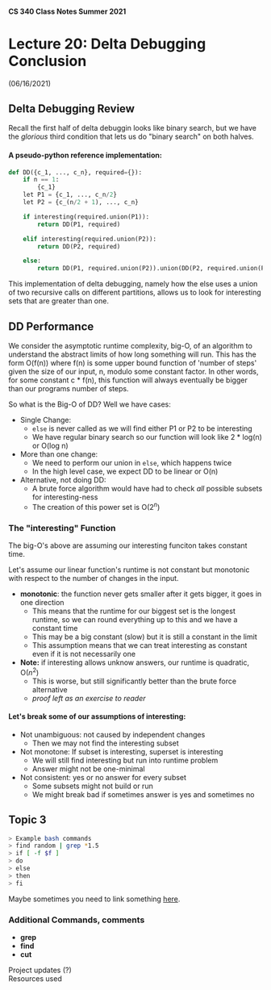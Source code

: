 #### CS 340 Class Notes Summer 2021
# Lecture 20: Delta Debugging Conclusion
(06/16/2021)

## Delta Debugging Review
Recall the first half of delta debuggin looks like binary search, but we have the *glorious* third condition that lets us do "binary search" on both halves. 

#### A pseudo-python reference implementation:
```python
def DD({c_1, ..., c_n}, required={}):
	if n == 1:
		{c_1}
	let P1 = {c_1, ..., c_n/2}
	let P2 = {c_(n/2 + 1), ..., c_n} 

	if interesting(required.union(P1)):
		return DD(P1, required)

	elif interesting(required.union(P2)):
		return DD(P2, required)

	else:
		return DD(P1, required.union(P2)).union(DD(P2, required.union(P1)))
```

This implementation of delta debugging, namely how the else uses a union of two recursive calls on different partitions, allows us to look for interesting sets that are greater than one. 

## DD Performance
We consider the asymptotic runtime complexity, big-O, of an algorithm to understand the abstract limits of how long something will run. This has the form O(f(n)) where f(n) is some upper bound function of 'number of steps' given the size of our input, n, modulo some constant factor. In other words, for some constant c * f(n), this function will always eventually be bigger than our programs number of steps. 

So what is the Big-O of DD? Well we have cases:
- Single Change:
	+ `else` is never called as we will find either P1 or P2 to be interesting
	+ We have regular binary search so our function will look like 2 * log(n) or O(log n)
- More than one change:
	+ We need to perform our union in `else`, which happens twice
	+ In the high level case, we expect DD to be linear or O(n)
- Alternative, not doing DD:
	+ A brute force algorithm would have had to check *all* possible subsets for interesting-ness
	+ The creation of this power set is O($2^n$)

### The "interesting" Function
The big-O's above are assuming our interesting funciton takes constant time. 

Let's assume our linear function's runtime is not constant but monotonic with respect to the number of changes in the input.
+ **monotonic**: the function never gets smaller after it gets bigger, it goes in one direction
	- This means that the runtime for our biggest set is the longest runtime, so we can round everything up to this and we have a constant time
	- This may be a big constant (slow) but it is still a constant in the limit
	- This assumption means that we can treat interesting as constant even if it is not necessarily one 
+ **Note:** if interesting allows unknow answers, our runtime is quadratic, O($n^2$)
	- This is worse, but still significantly better than the brute force alternative
	- *proof left as an exercise to reader*

#### Let's break some of our assumptions of interesting:
+ Not unambiguous: not caused by independent changes
	- Then we may not find the interesting subset
+ Not monotone: If subset is interesting, superset is interesting
	- We will still find interesting but run into runtime problem
	- Answer might not be one-minimal
+ Not consistent: yes or no answer for every subset
	- Some subsets might not build or run
	- We might break bad if sometimes answer is yes and sometimes no 

## Topic 3

```bash
> Example bash commands
> find random | grep *1.5
> if [ -f $f ]
> do
> else
> then
> fi
```
Maybe sometimes you need to link something [here](https://en.wikipedia.org/wiki/Main_Page).

### Additional Commands, comments 
* **grep**
* **find**
* **cut**


Project updates (?)  
Resources used
